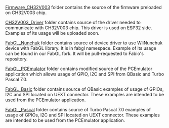 [Firmware_CH32V003](Firmware_CH32V003/) folder contains the source of the firmware preloaded on CH32V003 chip.

[CH32V003_Driver](CH32V003_Driver/) folder contains source of the driver needed to communicate with CH32V003 chip. This driver is used on ESP32 side. Examples of its usage will be uploaded soon.

[FabGL_Nunchuk](FabGL_Nunchuk/) folder contains source of device driver to use WiiNunchuk device with FabGL library. It is in fabgl namespace. Example of its usage can be found in our FabGL fork. It will be pull-requested to Fabio's repository.

[FabGL_PCEmulator](FabGL_PCEmulator/PCEmulator/) folder contains modified source of the PCEmulator application which allows usage of GPIO, I2C and SPI from QBasic and Turbo Pascal 7.0.

[FabGL_Basic](FabGL_Basic/) folder contains source of QBasic examples of usage of GPIOs, I2C and SPI located on UEXT connector. These examples are intended to be used from the PCEmulator application.

[FabGL_Pascal](FabGL_Pascal/) folder contains source of Turbo Pascal 7.0 examples of usage of GPIOs, I2C and SPI located on UEXT connector. These examples are intended to be used from the PCEmulator application.
